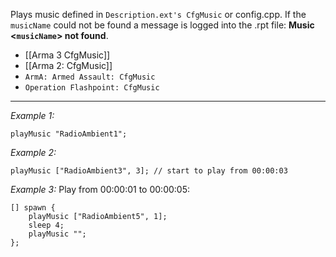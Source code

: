 Plays music defined in `Description.ext's CfgMusic` or config.cpp. If the `musicName` could not be found a message is logged into the .rpt file: **Music <`musicName`> not found**.
* [[Arma 3 CfgMusic]]
* [[Arma 2: CfgMusic]]
* `ArmA: Armed Assault: CfgMusic`
* `Operation Flashpoint: CfgMusic`


---
*Example 1:*
```sqf
playMusic "RadioAmbient1";
```

*Example 2:*
```sqf
playMusic ["RadioAmbient3", 3]; // start to play from 00:00:03
```

*Example 3:*
Play from 00:00:01 to 00:00:05:

```sqf
[] spawn {
	playMusic ["RadioAmbient5", 1];
	sleep 4;
	playMusic "";
};
```
